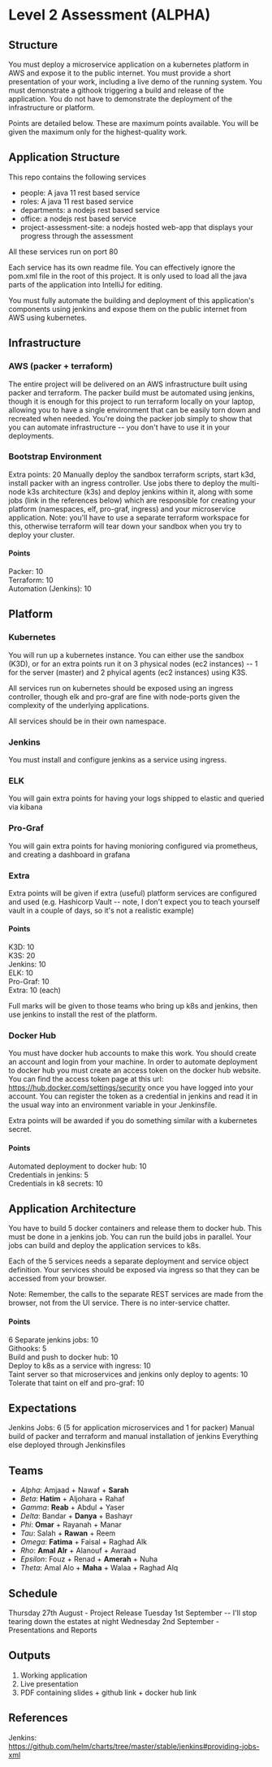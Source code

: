 # Level 2 Assessment (ALPHA)

## Structure
You must deploy a microservice application on a kubernetes platform in AWS and expose it to the public internet. You must provide a short presentation of your work, including a live demo of the running system. You must demonstrate a githook triggering a build and release of the application. You do not have to demonstrate the deployment of the infrastructure or platform.

Points are detailed below. 
These are maximum points available. 
You will be given the maximum only for the highest-quality work.

## Application Structure

This repo contains the following services
- people: A java 11 rest based service
- roles: A java 11 rest based service
- departments: a nodejs rest based service
- office: a nodejs rest based service
- project-assessment-site: a nodejs hosted web-app that displays your progress through the assessment

All these services run on port 80

Each service has its own readme file. 
You can effectively ignore the pom.xml file in the root of this project. 
It is only used to load all the java parts of the application into IntelliJ for editing. 

You must fully automate the building and deployment of this application's components using jenkins and expose them on the public internet from AWS using kubernetes.


## Infrastructure
### AWS (packer + terraform)
The entire project will be delivered on an AWS infrastructure built using packer and terraform. 
The packer build must be automated using jenkins, though it is enough for this project to run terraform locally on your laptop, allowing you to have a single environment that can be easily torn down and recreated when needed.
You're doing the packer job simply to show that you can automate infrastructure -- you don't have to use it in your deployments.

### Bootstrap Environment
Extra points: 20
Manually deploy the sandbox terraform scripts, start k3d, install packer with an ingress controller.
Use jobs there to deploy the multi-node k3s architecture (k3s) and deploy jenkins within it, along with some jobs (link in the references below) which are responsible for creating your platform (namespaces, elf, pro-graf, ingress) and your microservice application.
Note: you'll have to use a separate terraform workspace for this, otherwise terraform will tear down your sandbox when you try to deploy your cluster.


#### Points
Packer: 10  
Terraform: 10  
Automation (Jenkins): 10  

## Platform

### Kubernetes
You will run up a kubernetes instance. 
You can either use the sandbox (K3D), or for an extra points run it on 3 physical nodes (ec2 instances) -- 1 for the server (master) and 2 phyical agents (ec2 instances) using K3S.

All services run on kubernetes should be exposed using an ingress controller, though elk and pro-graf are fine with node-ports given the complexity of the underlying applications.

All services should be in their own namespace.

### Jenkins 
You must install and configure jenkins as a service using ingress.

### ELK
You will gain extra points for having your logs shipped to elastic and queried via kibana

### Pro-Graf
You will gain extra points for having monioring configured via prometheus, and creating a dashboard in grafana

### Extra
Extra points will be given if extra (useful) platform services are configured and used (e.g. Hashicorp Vault -- note, I don't expect you to teach yourself vault in a couple of days, so it's not a realistic example)

#### Points
K3D: 10  
K3S: 20  
Jenkins: 10  
ELK: 10  
Pro-Graf: 10  
Extra: 10 (each)

Full marks will be given to those teams who bring up k8s and jenkins, then use jenkins to install the rest of the platform.

### Docker Hub
You must have docker hub accounts to make this work. 
You should create an account and login from your machine. 
In order to automate deployment to docker hub you must create an access token on the docker hub website. 
You can find the access token page at this url: https://hub.docker.com/settings/security once you have logged into your account.
You can register the token as a credential in jenkins and read it in the usual way into an environment variable in your Jenkinsfile.

Extra points will be awarded if you do something similar with a kubernetes secret.

#### Points
Automated deployment to docker hub: 10  
Credentials in jenkins: 5  
Credentials in k8 secrets: 10  

## Application Architecture
You have to build 5 docker containers and release them to docker hub. 
This must be done in a jenkins job. 
You can run the build jobs in parallel. 
Your jobs can build and deploy the application services to k8s.

Each of the 5 services needs a separate deployment and service object definition. 
Your services should be exposed via ingress so that they can be accessed from your browser.

Note: Remember, the calls to the separate REST services are made from the browser, not from the UI service. 
There is no inter-service chatter.

#### Points
6 Separate jenkins jobs: 10  
Githooks: 5  
Build and push to docker hub: 10  
Deploy to k8s as a service with ingress: 10  
Taint server so that microservices and jenkins only deploy to agents: 10  
Tolerate that taint on elf and pro-graf: 10   


## Expectations
Jenkins Jobs: 6 (5 for application microservices and 1 for packer)
Manual build of packer and terraform and manual installation of jenkins
Everything else deployed through Jenkinsfiles

## Teams
* *Alpha*: Amjaad + Nawaf + **Sarah**
* *Beta*: **Hatim** + Aljohara + Rahaf
* *Gamma*: **Reab** + Abdul + Yaser
* *Delta*: Bandar + **Danya** + Bashayr
* *Phi*: **Omar** + Rayanah + Manar
* *Tau*: Salah + **Rawan** + Reem
* *Omega*: **Fatima** + Faisal + Raghad Alk
* *Rho*: **Amal Alr** + Alanouf + Awraad
* *Epsilon*: Fouz + Renad + **Amerah** + Nuha
* *Theta*: Amal Alo + **Maha** + Walaa + Raghad Alq


## Schedule
Thursday 27th August - Project Release
Tuesday 1st September -- I'll stop tearing down the estates at night
Wednesday 2nd September - Presentations and Reports

## Outputs
1. Working application
2. Live presentation
3. PDF containing slides + github link + docker hub link


## References
Jenkins: https://github.com/helm/charts/tree/master/stable/jenkins#providing-jobs-xml

